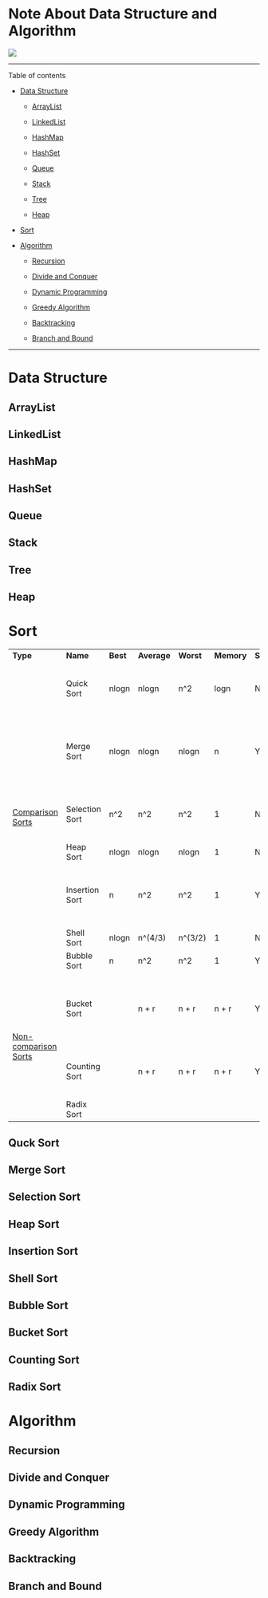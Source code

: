# Note About Data Structure and Algorithm <!-- omit in toc -->

![](https://img.shields.io/badge/CurrentStatus-HardWorking-red)

---

Table of contents

- [Data Structure](#data-structure)

    - [ArrayList](#array-list)

    - [LinkedList](#linked-list)

    - [HashMap](#hashmap)

    - [HashSet](#hashset)

    - [Queue](#queue)

    - [Stack](#stack)

    - [Tree](#tree)

    - [Heap](#heap)

- [Sort](#sort)


- [Algorithm](#algorithm)

    - [Recursion](#recursion)

    - [Divide and Conquer](#divide-and-conquer)

    - [Dynamic Programming](#dynamic-programming)

    - [Greedy Algorithm](#greedy-algorithm)

    - [Backtracking](#backtracking)

    - [Branch and Bound](#branch-and-bound)


---


# Data Structure

## ArrayList

## LinkedList

## HashMap

## HashSet

## Queue

## Stack

## Tree

## Heap


# Sort

<table>
<tr>
    <td><b>Type</b></td>
    <td><b>Name</b></td>
    <td><b>Best</b></td>
    <td><b>Average</b></td>
    <td><b>Worst</b></td>
    <td><b>Memory</b></td>
    <td><b>Stable</b></td>
    <td><b>Method</b></td>
    <td><b>Other Notes</b></td>
</tr>

<tr>
    <td rowspan="7"> <a href=""> Comparison Sorts </a></td>
    <td> Quick Sort </td>
    <td> nlogn </td>
    <td> nlogn </td>
    <td> n^2 </td>
    <td> logn </td>
    <td>No</td>
    <td>Partitioning</td>
    <td> Quicksort is usually done in-place with O(log n) stack space. </td>
</tr>
<tr>
    <td> Merge Sort </td>
    <td> nlogn </td>
    <td> nlogn </td>
    <td> nlogn </td>
    <td> n </td>
    <td>Yes</td>
    <td>Merging</td>
    <td> Highly parallelizable (up to O(log n) using the Three Hungarians' Algorithm). </td>
</tr>
<tr>
    <td> Selection Sort </td>
    <td> n^2 </td>
    <td> n^2 </td>
    <td> n^2 </td>
    <td> 1 </td>
    <td>No</td>
    <td>Selection</td>
    <td> Stable with O(n) extra space or when using linked lists. </td>
</tr>
<tr>
    <td> Heap Sort </td>
    <td> nlogn </td>
    <td> nlogn </td>
    <td> nlogn </td>
    <td> 1 </td>
    <td>No</td>
    <td>Selection</td>
    <td></td>
</tr>
<tr>
    <td> Insertion Sort </td>
    <td> n </td>
    <td> n^2 </td>
    <td> n^2 </td>
    <td> 1 </td>
    <td>Yes</td>
    <td>Insertion</td>
    <td> O(n + d), in the worst case over sequences that have d inversions. </td>
</tr>
<tr>
    <td> Shell Sort </td>
    <td> nlogn </td>
    <td> n^(4/3) </td>
    <td> n^(3/2) </td>
    <td> 1 </td>
    <td>No</td>
    <td>Insertion</td>
    <td> Small code size. </td>
</tr>
<tr>
    <td> Bubble Sort </td>
    <td> n </td>
    <td> n^2 </td>
    <td> n^2 </td>
    <td> 1 </td>
    <td>Yes</td>
    <td>Exchanging</td>
    <td> Tiny code size. </td>
</tr>
<tr>
    <td rowspan="3"> <a href=""> Non-comparison Sorts </a></td>
    <td> Bucket Sort </td>
    <td>  </td>
    <td> n + r </td>
    <td> n + r </td>
    <td> n + r </td>
    <td>Yes</td>
    <td> </td>
    <td> Assumes uniform distribution of elements from the domain in the array. </td>
</tr>
<tr>
    <td> Counting Sort </td>
    <td>  </td>
    <td> n + r </td>
    <td> n + r </td>
    <td> n + r </td>
    <td>Yes</td>
    <td> </td>
    <td> If r is O(n), then average time complexity is O(n) </td>
</tr>
<tr>
    <td> Radix Sort </td>
    <td>  </td>
    <td>  </td>
    <td>  </td>
    <td>  </td>
    <td></td>
    <td>  </td>
    <td>  </td>
</tr>
<table>

## Quck Sort

## Merge Sort

## Selection Sort

## Heap Sort

## Insertion Sort

## Shell Sort

## Bubble Sort

## Bucket Sort

## Counting Sort

## Radix Sort


# Algorithm

## Recursion

## Divide and Conquer

## Dynamic Programming

## Greedy Algorithm

## Backtracking

## Branch and Bound